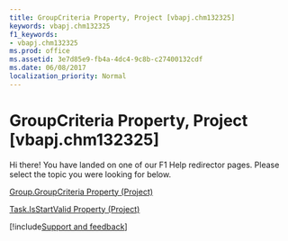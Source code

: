 ```yaml
---
title: GroupCriteria Property, Project [vbapj.chm132325]
keywords: vbapj.chm132325
f1_keywords:
- vbapj.chm132325
ms.prod: office
ms.assetid: 3e7d85e9-fb4a-4dc4-9c8b-c27400132cdf
ms.date: 06/08/2017
localization_priority: Normal
---
```



# GroupCriteria Property, Project [vbapj.chm132325]

Hi there! You have landed on one of our F1 Help redirector pages. Please select the topic you were looking for below.

[Group.GroupCriteria Property (Project)](https://msdn.microsoft.com/library/c021a7ca-1e80-4318-7612-3d2bf579b683%28Office.15%29.aspx)

[Task.IsStartValid Property (Project)](https://msdn.microsoft.com/library/6e5c90ab-7d7c-1f08-370c-8091d1a55aa6%28Office.15%29.aspx)

[!include[Support and feedback](~/includes/feedback-boilerplate.md)]